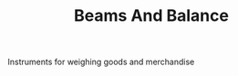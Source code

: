 ---
title: Beams And Balance
letter: B
permalink: "/definitions/beams-and-balance.html"
body: Instruments for weighing goods and merchandise
published_at: '2018-07-07'
layout: post
---